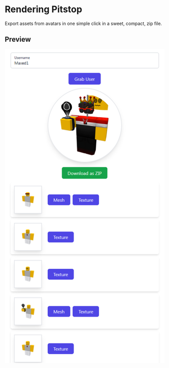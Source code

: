 # Rendering Pitstop
Export assets from avatars in one simple click in a sweet, compact, zip file. 

## Preview
<div align="center">
    <img src="https://raw.githubusercontent.com/dragonismcode/render-pitstop/main/static/preview.png">
</div>
